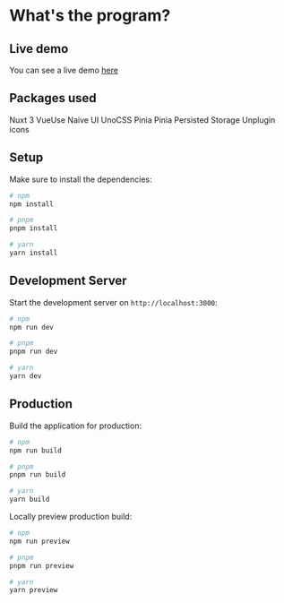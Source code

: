 # What's the program?

## Live demo

You can see a live demo [here](https://mattexpo97.github.io/whats-the-program/)


## Packages used

Nuxt 3
VueUse
Naive UI
UnoCSS
Pinia
Pinia Persisted Storage
Unplugin icons


## Setup

Make sure to install the dependencies:

```bash
# npm
npm install

# pnpm
pnpm install

# yarn
yarn install
```

## Development Server

Start the development server on `http://localhost:3000`:

```bash
# npm
npm run dev

# pnpm
pnpm run dev

# yarn
yarn dev
```

## Production

Build the application for production:

```bash
# npm
npm run build

# pnpm
pnpm run build

# yarn
yarn build
```

Locally preview production build:

```bash
# npm
npm run preview

# pnpm
pnpm run preview

# yarn
yarn preview
```
